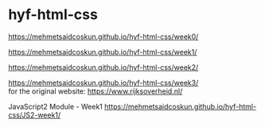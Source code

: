 # hyf-html-css

https://mehmetsaidcoskun.github.io/hyf-html-css/week0/

https://mehmetsaidcoskun.github.io/hyf-html-css/week1/

https://mehmetsaidcoskun.github.io/hyf-html-css/week2/

https://mehmetsaidcoskun.github.io/hyf-html-css/week3/
<br> for the original website: https://www.rijksoverheid.nl/

JavaScript2 Module - Week1
https://mehmetsaidcoskun.github.io/hyf-html-css/JS2-week1/
